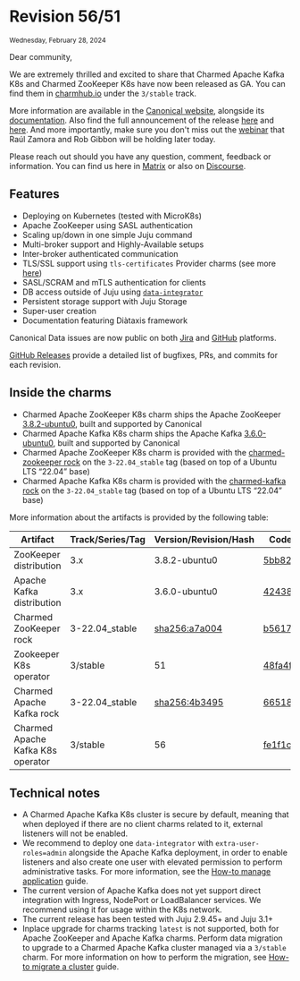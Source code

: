 # Revision 56/51
<sub>Wednesday, February 28, 2024</sub>

Dear community,

We are extremely thrilled and excited to share that Charmed Apache Kafka K8s and Charmed ZooKeeper K8s have now been released as GA. You can find them in [charmhub.io](https://charmhub.io/) under the `3/stable` track.

More information are available in the [Canonical website](https://canonical.com/data/kafka-k8s), alongside its [documentation](https://canonical.com/data/docs/kafka/k8s).
Also find the full announcement of the release [here](https://canonical.com/blog/charmed-kafka-general-availability) and [here](https://discourse.charmhub.io/t/announcing-general-availability-of-charmed-kafka/13277). 
And more importantly, make sure you don't miss out the [webinar](https://www.linkedin.com/events/7161727829259366401/about/) that Raúl Zamora and Rob Gibbon will be holding later today.

Please reach out should you have any question, comment, feedback or information. You can find us here in [Matrix](https://matrix.to/#/#charmhub-data-platform:ubuntu.com) or also on [Discourse](https://discourse.charmhub.io/).

## Features

* Deploying on Kubernetes (tested with MicroK8s)
* Apache ZooKeeper using SASL authentication
* Scaling up/down in one simple Juju command
* Multi-broker support and Highly-Available setups
* Inter-broker authenticated communication
* TLS/SSL support using `tls-certificates` Provider charms (see more [here](https://charmhub.io/topics/security-with-x-509-certificates))
* SASL/SCRAM and mTLS authentication for clients
* DB access outside of Juju using [`data-integrator`](https://charmhub.io/data-integrator)
* Persistent storage support with Juju Storage
* Super-user creation
* Documentation featuring Diàtaxis framework

Canonical Data issues are now public on both [Jira](https://warthogs.atlassian.net/jira/software/c/projects/DPE/issues/) 
and [GitHub](https://github.com/canonical/kafka-k8s-operator/issues) platforms.

[GitHub Releases](https://github.com/canonical/kafka-k8s-operator/releases) provide a detailed list of bugfixes, PRs, and commits for each revision.

## Inside the charms

* Charmed Apache ZooKeeper K8s charm ships the Apache ZooKeeper [3.8.2-ubuntu0](https://launchpad.net/zookeeper-releases/3.x/3.8.2-ubuntu0), built and supported by Canonical
* Charmed Apache Kafka K8s charm ships the Apache Kafka [3.6.0-ubuntu0](https://launchpad.net/kafka-releases/3.x/3.6.0-ubuntu0), built and supported by Canonical
* Charmed Apache ZooKeeper K8s charm is provided with the [charmed-zookeeper rock](https://snapcraft.io/charmed-zookeeper) on the `3-22.04_stable` tag (based on top of a Ubuntu LTS “22.04” base)
* Charmed Apache Kafka K8s charm is provided with the [charmed-kafka rock](https://snapcraft.io/charmed-zookeeper) on the `3-22.04_stable` tag (based on top of a Ubuntu LTS “22.04” base)

More information about the artifacts is provided by the following table:

| Artifact               | Track/Series/Tag | Version/Revision/Hash                                                                                           | Code                                                                                                                |
|------------------------|------------------|-----------------------------------------------------------------------------------------------------------------|---------------------------------------------------------------------------------------------------------------------|
| ZooKeeper distribution | 3.x              | 3.8.2-ubuntu0                                                                                                   | [5bb82d](https://git.launchpad.net/zookeeper-releases/tree/?h=lp-3.8.2&id=5bb82df4ffba910a5b30dd42499921466405f087) |
| Apache Kafka distribution     | 3.x              | 3.6.0-ubuntu0                                                                                                   | [424389](https://git.launchpad.net/kafka-releases/tree/?h=lp-3.6.0&id=424389bb8f230beaef4ccb94aca464b5d22ac310)     |
| Charmed ZooKeeper rock | 3-22.04_stable   | [sha256:a7a004](https://github.com/canonical/charmed-zookeeper-rock/pkgs/container/charmed-zookeeper/169796097) | [b56171](https://github.com/canonical/charmed-zookeeper-rock/tree/b5617134c6094f8df6974501be50cd13c6e72e50)         |        
| Zookeeper K8s operator | 3/stable         | 51                                                                                                              | [48fa4f](https://github.com/canonical/zookeeper-k8s-operator/tree/48fa4f0ff9ccd9e6b881890fa031443d6fb07ae4)         | 
| Charmed Apache Kafka rock     | 3-22.04_stable   | [sha256:4b3495](https://github.com/canonical/charmed-kafka-rock/pkgs/container/charmed-kafka/169796414)         | [66518b](https://github.com/canonical/charmed-kafka-rock/tree/66518b362e73528c8aaec06e331337fbfd0697f1)             |  
| Charmed Apache Kafka K8s operator     | 3/stable         | 56                                                                                                              | [fe1f1c](https://github.com/canonical/kafka-k8s-operator/tree/fe1f1ce1d8412423e1cccb91b06a96b9622789b1)             |   


## Technical notes

* A Charmed Apache Kafka K8s cluster is secure by default, meaning that when deployed if there are no client charms related to it, external listeners will not be enabled.
* We recommend to deploy one `data-integrator` with `extra-user-roles=admin` alongside the Apache Kafka deployment, in order to enable listeners and also create one user with elevated permission 
  to perform administrative tasks. For more information, see the [How-to manage application](/t/charmed-kafka-k8s-how-to-manage-app/10293) guide.
* The current version of Apache Kafka does not yet support direct integration with Ingress, NodePort or LoadBalancer services. We recommend using it for usage within the K8s network.
* The current release has been tested with Juju 2.9.45+ and Juju 3.1+
* Inplace upgrade for charms tracking `latest` is not supported, both for Apache ZooKeeper and Apache Kafka charms. Perform data migration to upgrade to a Charmed Apache Kafka cluster managed via a `3/stable` charm. 
  For more information on how to perform the migration, see [How-to migrate a cluster](/t/charmed-kafka-documentation-how-to-migrate-a-cluster/10951) guide.